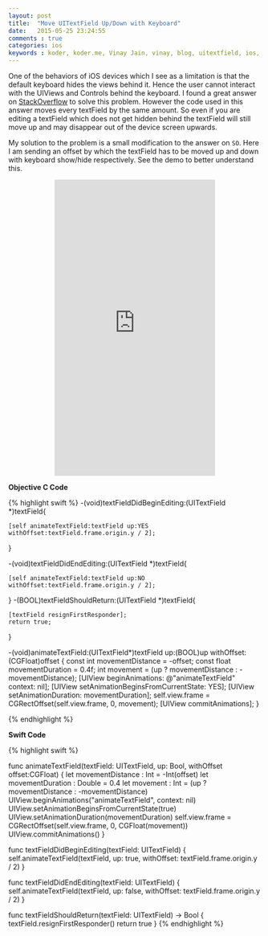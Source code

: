 ```yaml
---
layout: post
title:  "Move UITextField Up/Down with Keyboard"
date:   2015-05-25 23:24:55
comments : true
categories: ios
keywords : koder, koder.me, Vinay Jain, vinay, blog, uitextfield, ios, keyboard, up , down, move, scrollview, objc, objective c , swift
---
```


One of the behaviors of iOS devices which I see as a limitation is that the default keyboard hides the views behind it. Hence the user cannot interact with the UIViews and Controls behind the keyboard. I found a great answer on [StackOverflow](http://stackoverflow.com/a/26561723/2286267) to solve this problem. However the code used in this answer moves every textField by the same amount. So even if you are editing a textField which does not get hidden behind the textField will still move up and may disappear out of the device screen upwards.

My solution to the problem is a small modification to the answer on `SO`. Here I am sending an offset by which the textField has to be moved up and down with keyboard show/hide respectively. See the demo to better understand this.
<center>
<iframe width="320" height="590" src="https://www.youtube.com/embed/ADLdPehMUYc" frameborder="0" allowfullscreen></iframe>
</center>

**Objective C Code**

{% highlight swift %}
-(void)textFieldDidBeginEditing:(UITextField *)textField{

    [self animateTextField:textField up:YES withOffset:textField.frame.origin.y / 2];
}

-(void)textFieldDidEndEditing:(UITextField *)textField{

    [self animateTextField:textField up:NO withOffset:textField.frame.origin.y / 2];

}
-(BOOL)textFieldShouldReturn:(UITextField *)textField{

    [textField resignFirstResponder];
    return true;
}

-(void)animateTextField:(UITextField*)textField up:(BOOL)up withOffset:(CGFloat)offset
{
    const int movementDistance = -offset;
    const float movementDuration = 0.4f;
    int movement = (up ? movementDistance : -movementDistance);
    [UIView beginAnimations: @"animateTextField" context: nil];
    [UIView setAnimationBeginsFromCurrentState: YES];
    [UIView setAnimationDuration: movementDuration];
    self.view.frame = CGRectOffset(self.view.frame, 0, movement);
    [UIView commitAnimations];
}

{% endhighlight %}

**Swift Code**

{% highlight swift %}

func animateTextField(textField: UITextField, up: Bool, withOffset offset:CGFloat)
{
    let movementDistance : Int = -Int(offset)
    let movementDuration : Double = 0.4
    let movement : Int = (up ? movementDistance : -movementDistance)
    UIView.beginAnimations("animateTextField", context: nil)
    UIView.setAnimationBeginsFromCurrentState(true)
    UIView.setAnimationDuration(movementDuration)
    self.view.frame = CGRectOffset(self.view.frame, 0, CGFloat(movement))
    UIView.commitAnimations()
}

func textFieldDidBeginEditing(textField: UITextField)
{
    self.animateTextField(textField, up: true, withOffset: textField.frame.origin.y / 2)
}

func textFieldDidEndEditing(textField: UITextField)
{
    self.animateTextField(textField, up: false, withOffset: textField.frame.origin.y / 2)
}

func textFieldShouldReturn(textField: UITextField) -> Bool
{
    textField.resignFirstResponder()
    return true
}
{% endhighlight %}
